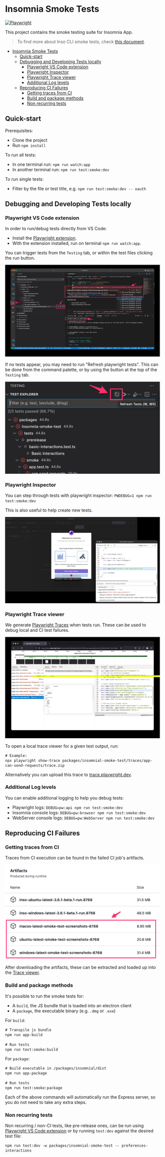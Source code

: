 # Insomnia Smoke Tests

[![Playwright](https://img.shields.io/badge/playwright-blue.svg?style=for-the-badge&logo=playwright)](https://github.com/microsoft/playwright)

This project contains the smoke testing suite for Insomnia App.

> To find more about Inso CLI smoke tests, check [this document](CLI.md).

- [Insomnia Smoke Tests](#insomnia-smoke-tests)
  - [Quick-start](#quick-start)
  - [Debugging and Developing Tests locally](#debugging-and-developing-tests-locally)
    - [Playwright VS Code extension](#playwright-vs-code-extension)
    - [Playwright Inspector](#playwright-inspector)
    - [Playwright Trace viewer](#playwright-trace-viewer)
    - [Additional Log levels](#additional-log-levels)
  - [Reproducing CI Failures](#reproducing-ci-failures)
    - [Getting traces from CI](#getting-traces-from-ci)
    - [Build and package methods](#build-and-package-methods)
    - [Non recurring tests](#non-recurring-tests)

## Quick-start

Prerequisites:

- Clone the project
- Run `npm install`

To run all tests:

- In one terminal run: `npm run watch:app`
- In another terminal run: `npm run test:smoke:dev`

To run single tests:

- Filter by the file or test title, e.g. `npm run test:smoke:dev -- oauth`

## Debugging and Developing Tests locally

### Playwright VS Code extension

In order to run/debug tests directly from VS Code:

- Install the [Playwright extension](https://marketplace.visualstudio.com/items?itemName=ms-playwright.playwright).
- With the extension installed, run on terminal `npm run watch:app`.

You can trigger tests from the `Testing` tab, or within the test files clicking the run button.

![editor](docs/imgs/editor.png)

If no tests appear, you may need to run "Refresh playwright tests". This can be done from the command palette, or by using the button at the top of the `Testing` tab.

![refresh](docs/imgs/refresh.png)

### Playwright Inspector

You can step through tests with playwright inspector: `PWDEBUG=1 npm run test:smoke:dev`

This is also useful to help create new tests.

![playwright inspector](docs/imgs/playwright-inspector.jpg)

### Playwright Trace viewer

We generate [Playwright Traces](https://playwright.dev/docs/trace-viewer) when tests run. These can be used to debug local and CI test failures.

![playwright trace viewer](docs/imgs/playwright-trace.jpg)

To open a local trace viewer for a given test output, run:

```shell
# Example:
npx playwright show-trace packages/insomnial-smoke-test/traces/app-can-send-requests/trace.zip
```

Alternatively you can upload this trace to [trace.playwright.dev](https://trace.playwright.dev/).

### Additional Log levels

You can enable additional logging to help you debug tests:

- Playwright logs: `DEBUG=pw:api npm run test:smoke:dev`
- Insomnia console logs: `DEBUG=pw:browser npm run test:smoke:dev`
- WebServer console logs: `DEBUG=pw:WebServer npm run test:smoke:dev`

## Reproducing CI Failures

### Getting traces from CI

Traces from CI execution can be found in the failed CI job's artifacts.

![artifacts](docs/imgs/artifacts.png)

After downloading the artifacts, these can be extracted and loaded up into the [Trace viewer](#playwright-trace-viewer).

### Build and package methods

It's possible to run the smoke tests for:

- A `build`, the JS bundle that is loaded into an electron client
- A `package`, the executable binary (e.g. `.dmg` or `.exe`)

For `build`:

```shell
# Transpile js bundle
npm run app-build

# Run tests
npm run test:smoke:build
```

For `package`:

```shell
# Build executable in /packages/insomnial/dist
npm run app-package

# Run tests
npm run test:smoke:package
```

Each of the above commands will automatically run the Express server, so you do not need to take any extra steps.

### Non recurring tests

Non recurring / non-CI tests, like pre-release ones, can be run using [Playwright VS Code extension](#playwright-vs-code-extension) or by running `test:dev` against the desired test file:

```shell
npm run test:dev -w packages/insomnial-smoke-test -- preferences-interactions
```
